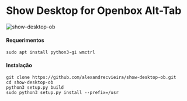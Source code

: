 # Show Desktop for Openbox Alt-Tab 

![show-desktop-ob](http://alexandrecvieira.droppages.com/images/show-desktop-ob.png)

#### Requerimentos

	sudo apt install python3-gi wmctrl

#### Instalação

	git clone https://github.com/alexandrecvieira/show-desktop-ob.git
	cd show-desktop-ob
	python3 setup.py build
    sudo python3 setup.py install --prefix=/usr
